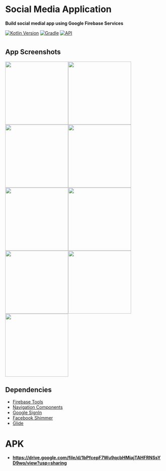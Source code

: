 # Social Media Application
**Build social medial app using Google Firebase Services**


[![Kotlin Version](https://img.shields.io/badge/kotlin-1.7.20-blue.svg)](http://kotlinlang.org/)
[![Gradle](https://img.shields.io/badge/gradle-7.3.1-blue.svg)](https://lv.binarybabel.org/catalog/gradle/latest)
[![API](https://img.shields.io/badge/API-21%2B-blue.svg?style=flat)](https://android-arsenal.com/api?level=21)
#

## **App Screenshots**

<img src="https://i.imgur.com/RqSH22T.png" width="200"><img src="https://i.imgur.com/fCXBhUw.png" width="200"><img src="https://i.imgur.com/RlnOq0B.png" width="200"><img src="https://i.imgur.com/wjyFubC.png" width="200"><img src="https://i.imgur.com/TAT4TX6.png" width="200"><img src="https://i.imgur.com/m3YH3dy.png" width="200"><img src="https://i.imgur.com/q3dxM9K.png" width="200"><img src="https://i.imgur.com/pp6NZ4b.png" width="200"><img src="https://i.imgur.com/lXfrFNy.png" width="200">

## **Dependencies**
-  [Firebase Tools](https://firebase.google.com/)
-  [Navigation Components](https://developer.android.com/guide/navigation/navigation-getting-started)
-  [Google SignIn](https://ads.google.com/intl/en_eg/home/)
-  [Facebook Shimmer](https://facebook.github.io/shimmer-android/)
-  [Glide](https://square.github.io/picasso/)

#

# APK
- **https://drive.google.com/file/d/1bPfcepF7Wu9qcbHMiajTAHFRNSsYD9wo/view?usp=sharing**
